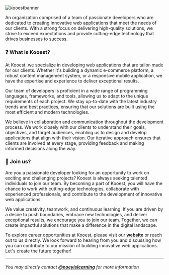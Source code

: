 ![kooestbanner](https://i.imgur.com/oEDviAB.png)

An organization comprised of a team of passionate developers who are dedicated to creating innovative web applications that meet the needs of our clients. With a strong focus on delivering high-quality solutions, we strive to exceed expectations and provide cutting-edge technology that drives businesses to success.

### ❓ What is Kooest?

At Kooest, we specialize in developing web applications that are tailor-made for our clients. Whether it's building a dynamic e-commerce platform, a robust content management system, or a responsive mobile application, we have the expertise and experience to deliver exceptional results.

Our team of developers is proficient in a wide range of programming languages, frameworks, and tools, allowing us to adapt to the unique requirements of each project. We stay up-to-date with the latest industry trends and best practices, ensuring that our solutions are built using the most efficient and modern technologies.

We believe in collaboration and communication throughout the development process. We work closely with our clients to understand their goals, objectives, and target audiences, enabling us to design and develop applications that align with their vision. Our iterative approach ensures that clients are involved at every stage, providing feedback and making informed decisions along the way.

### 🤝 Join us?

Are you a passionate developer looking for an opportunity to work on exciting and challenging projects? Kooest is always seeking talented individuals to join our team. By becoming a part of Kooest, you will have the chance to work with cutting-edge technologies, collaborate with experienced professionals, and contribute to the development of innovative web applications.

We value creativity, teamwork, and continuous learning. If you are driven by a desire to push boundaries, embrace new technologies, and deliver exceptional results, we encourage you to join our team. Together, we can create impactful solutions that make a difference in the digital landscape.

To explore career opportunities at Kooest, please visit our **[website](http://kooest.com/)** or reach out to us directly. We look forward to hearing from you and discussing how you can contribute to our mission of building innovative web applications. Let's create the future together!

---

###### You may directly contact **[@noeyislearning](https://github.com/noeyislearning)** for more information
